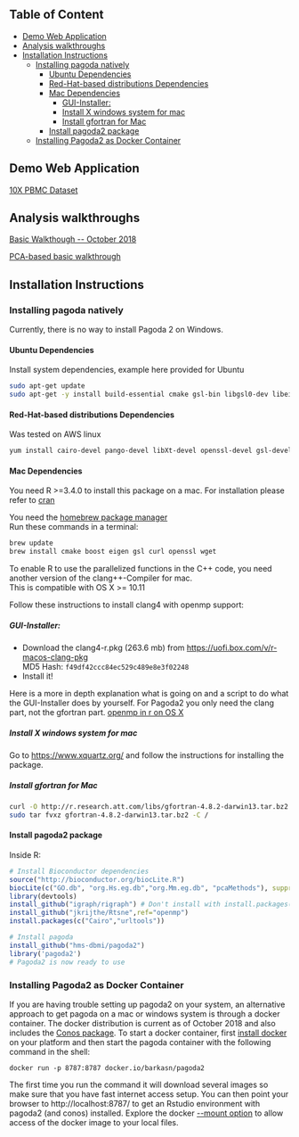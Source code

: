 ## Table of Content
- [Demo Web Application](#demo-web-application)
- [Analysis walkthroughs](#analysis-walkthroughs)
- [Installation Instructions](#installation-instructions)
  * [Installing pagoda natively](#installing-pagoda-natively)
    + [Ubuntu Dependencies](#ubuntu-dependencies)
    + [Red-Hat-based distributions Dependencies](#red-hat-based-distributions-dependencies)
    + [Mac Dependencies](#mac-dependencies)
      - [GUI-Installer:](#gui-installer-)
      - [Install X windows system for mac](#install-x-windows-system-for-mac)
      - [Install gfortran for Mac](#install-gfortran-for-mac)
    + [Install pagoda2 package](#install-pagoda2-package)
  * [Installing Pagoda2 as Docker Container](#installing-pagoda2-as-docker-container)


## Demo Web Application

[10X PBMC Dataset](https://tinyurl.com/pagoda2demo)

## Analysis walkthroughs

[Basic Walkthough -- October 2018](vignettes/pagoda2.walkthrough.oct2018.md)

[PCA-based basic walkthrough](http://pklab.med.harvard.edu/peterk/p2/walkthrough.nb.html)

## Installation Instructions

### Installing pagoda natively

Currently, there is no way to install Pagoda 2 on Windows.

#### Ubuntu Dependencies
Install system dependencies, example here provided for Ubuntu
```sh
sudo apt-get update
sudo apt-get -y install build-essential cmake gsl-bin libgsl0-dev libeigen3-dev libboost-all-dev libssl-dev libcurl4-openssl-dev libssl-dev libcairo2-dev libxt-dev libgtk2.0-dev libcairo2-dev xvfb xauth xfonts-base
```

#### Red-Hat-based distributions Dependencies
Was tested on AWS linux
```sh
yum install cairo-devel pango-devel libXt-devel openssl-devel gsl-devel boost-devel
```

#### Mac Dependencies
You need R >=3.4.0 to install this package on a mac. 
For installation please refer to [cran](https://cran.r-project.org/)  

You need the [homebrew package manager](https://brew.sh/)  
Run these commands in a terminal:

```sh
brew update
brew install cmake boost eigen gsl curl openssl wget
```
To enable R to use the parallelized functions in the C++ code, you need another version of the clang++-Compiler for mac.   
This is compatible with OS X >= 10.11 

Follow these instructions to install clang4 with openmp support:
##### GUI-Installer:
- Download the clang4-r.pkg (263.6 mb) from https://uofi.box.com/v/r-macos-clang-pkg  
MD5 Hash: `f49df42ccc84ec529c489e8e3f02248`
- Install it!

Here is a more in depth explanation what is going on and a script to do what the GUI-Installer does by yourself. For Pagoda2 you only need the clang part, not the gfortran part. [openmp in r on OS X](http://thecoatlessprofessor.com/programming/openmp-in-r-on-os-x/#after-3-4-0)

##### Install X windows system for mac
Go to https://www.xquartz.org/ and follow the instructions for installing the package.

##### Install gfortran for Mac
```sh
curl -O http://r.research.att.com/libs/gfortran-4.8.2-darwin13.tar.bz2
sudo tar fvxz gfortran-4.8.2-darwin13.tar.bz2 -C /
```
#### Install pagoda2 package
Inside R:
```r
# Install Bioconductor dependencies
source("http://bioconductor.org/biocLite.R")
biocLite(c("GO.db", "org.Hs.eg.db","org.Mm.eg.db", "pcaMethods"), suppressUpdates=TRUE)
library(devtools)
install_github("igraph/rigraph") # Don't install with install.packages()
install_github("jkrijthe/Rtsne",ref="openmp")
install.packages(c("Cairo","urltools"))

# Install pagoda
install_github("hms-dbmi/pagoda2")
library('pagoda2')
# Pagoda2 is now ready to use
```

### Installing Pagoda2 as Docker Container
If you are having trouble setting up pagoda2 on your system, an alternative approach to get pagoda on a mac or windows system is through a docker container. The docker distribution is current as of October 2018 and also includes the [Conos package](https://github.com/hms-dbmi/conos). To start a docker container, first [install docker](https://docs.docker.com/install/) on your platform and then start the pagoda container with the following command in the shell:

```
docker run -p 8787:8787 docker.io/barkasn/pagoda2
```
The first time you run the command it will download several images so make sure that you have fast internet access setup. You can then point your browser to http://localhost:8787/ to get an Rstudio environment with pagoda2 (and conos) installed. Explore the docker [--mount option](https://docs.docker.com/storage/volumes/) to allow access of the docker image to your local files.

